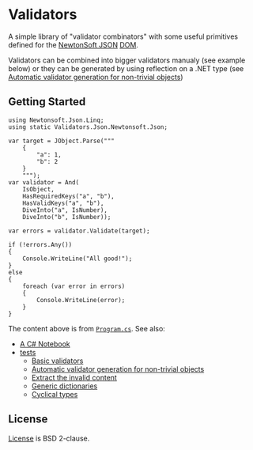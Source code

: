 # Validators

A simple library of "validator combinators" with some useful primitives defined for the [NewtonSoft JSON](https://www.newtonsoft.com/json) [DOM](https://www.newtonsoft.com/json/help/html/N_Newtonsoft_Json_Linq.htm).

Validators can be combined into bigger validators manualy (see example below) or they can be generated by using reflection on a .NET type (see [Automatic validator generation for non-trivial objects](Validators.Test/Json/ValidationSchema/Cycles.cs))

## Getting Started

```
using Newtonsoft.Json.Linq;
using static Validators.Json.Newtonsoft.Json;

var target = JObject.Parse("""
    {
        "a": 1,
        "b": 2
    }
    """);
var validator = And(
    IsObject,
    HasRequiredKeys("a", "b"),
    HasValidKeys("a", "b"),
    DiveInto("a", IsNumber),
    DiveInto("b", IsNumber));

var errors = validator.Validate(target);

if (!errors.Any())
{
    Console.WriteLine("All good!");
}
else
{
    foreach (var error in errors)
    {
        Console.WriteLine(error);
    }
}
```

The content above is from [`Program.cs`](Validators.Console/Program.cs).
See also:
* [A C# Notebook](Notebook.dib)
* [tests](Validators.Test)
  * [Basic validators](Validators.Test/Json/ValidationSchema/Basic.cs)
  * [Automatic validator generation for non-trivial objects](Validators.Test/Json/ValidationSchema/NestedTwo.cs)
  * [Extract the invalid content](Validators.Test/Json/Newtonsoft/ContentExtraction.cs)
  * [Generic dictionaries](Validators.Test/Json/Newtonsoft/JsonDictionary.cs)
  * [Cyclical types](Validators.Test/Json/ValidationSchema/Cycles.cs)

## License

[License](LICENSE) is BSD 2-clause.